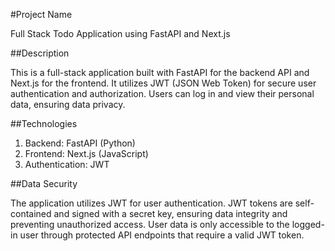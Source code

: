 #Project Name

   Full Stack Todo Application using FastAPI and Next.js

##Description

This is a full-stack application built with FastAPI for the backend API and Next.js for the frontend. It utilizes JWT (JSON Web Token) for secure user authentication and authorization. Users can log in and view their personal data, ensuring data privacy.

##Technologies

1. Backend: FastAPI (Python)
2. Frontend: Next.js (JavaScript)
3. Authentication: JWT

##Data Security

The application utilizes JWT for user authentication. JWT tokens are self-contained and signed with a secret key, ensuring data integrity and preventing unauthorized access. User data is only accessible to the logged-in user through protected API endpoints that require a valid JWT token.
